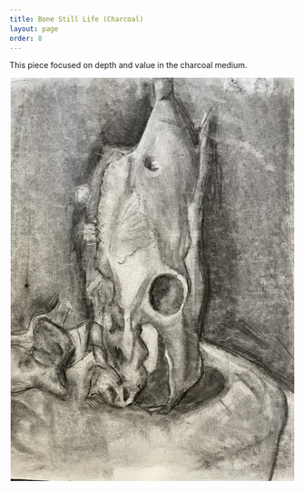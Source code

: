 ```yaml
---
title: Bone Still Life (Charcoal)
layout: page
order: 8
---
```


This piece focused on depth and value in the charcoal medium. 
<div align="center">
    <img src="/assets/images/Bone.jpg" width = 500>
</div>